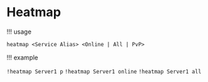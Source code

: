 # Heatmap

!!! usage

```heatmap <Service Alias> <Online | All | PvP>```

!!! example

```!heatmap Server1 p```
```!heatmap Server1 online```
```!heatmap Server1 all```
